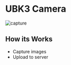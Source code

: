 # UBK3 Camera

![capture](https://user-images.githubusercontent.com/32189513/30792250-153f156e-a1e3-11e7-9191-26fd88259919.PNG)

## How its Works ##
* Capture images
* Upload to server

